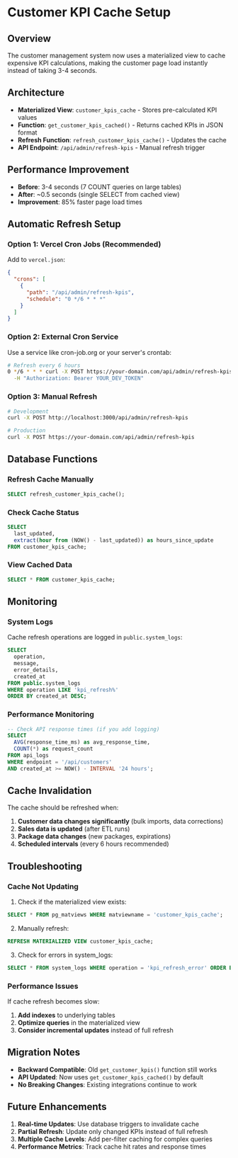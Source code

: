 # Customer KPI Cache Setup

## Overview

The customer management system now uses a materialized view to cache expensive KPI calculations, making the customer page load instantly instead of taking 3-4 seconds.

## Architecture

- **Materialized View**: `customer_kpis_cache` - Stores pre-calculated KPI values
- **Function**: `get_customer_kpis_cached()` - Returns cached KPIs in JSON format
- **Refresh Function**: `refresh_customer_kpis_cache()` - Updates the cache
- **API Endpoint**: `/api/admin/refresh-kpis` - Manual refresh trigger

## Performance Improvement

- **Before**: 3-4 seconds (7 COUNT queries on large tables)
- **After**: ~0.5 seconds (single SELECT from cached view)
- **Improvement**: 85% faster page load times

## Automatic Refresh Setup

### Option 1: Vercel Cron Jobs (Recommended)

Add to `vercel.json`:

```json
{
  "crons": [
    {
      "path": "/api/admin/refresh-kpis",
      "schedule": "0 */6 * * *"
    }
  ]
}
```

### Option 2: External Cron Service

Use a service like cron-job.org or your server's crontab:

```bash
# Refresh every 6 hours
0 */6 * * * curl -X POST https://your-domain.com/api/admin/refresh-kpis \
  -H "Authorization: Bearer YOUR_DEV_TOKEN"
```

### Option 3: Manual Refresh

```bash
# Development
curl -X POST http://localhost:3000/api/admin/refresh-kpis

# Production  
curl -X POST https://your-domain.com/api/admin/refresh-kpis
```

## Database Functions

### Refresh Cache Manually

```sql
SELECT refresh_customer_kpis_cache();
```

### Check Cache Status

```sql
SELECT 
  last_updated,
  extract(hour from (NOW() - last_updated)) as hours_since_update
FROM customer_kpis_cache;
```

### View Cached Data

```sql
SELECT * FROM customer_kpis_cache;
```

## Monitoring

### System Logs

Cache refresh operations are logged in `public.system_logs`:

```sql
SELECT 
  operation,
  message,
  error_details,
  created_at
FROM public.system_logs 
WHERE operation LIKE 'kpi_refresh%'
ORDER BY created_at DESC;
```

### Performance Monitoring

```sql
-- Check API response times (if you add logging)
SELECT 
  AVG(response_time_ms) as avg_response_time,
  COUNT(*) as request_count
FROM api_logs 
WHERE endpoint = '/api/customers' 
AND created_at >= NOW() - INTERVAL '24 hours';
```

## Cache Invalidation

The cache should be refreshed when:

1. **Customer data changes significantly** (bulk imports, data corrections)
2. **Sales data is updated** (after ETL runs)
3. **Package data changes** (new packages, expirations)
4. **Scheduled intervals** (every 6 hours recommended)

## Troubleshooting

### Cache Not Updating

1. Check if the materialized view exists:
```sql
SELECT * FROM pg_matviews WHERE matviewname = 'customer_kpis_cache';
```

2. Manually refresh:
```sql
REFRESH MATERIALIZED VIEW customer_kpis_cache;
```

3. Check for errors in system_logs:
```sql
SELECT * FROM system_logs WHERE operation = 'kpi_refresh_error' ORDER BY created_at DESC LIMIT 5;
```

### Performance Issues

If cache refresh becomes slow:

1. **Add indexes** to underlying tables
2. **Optimize queries** in the materialized view
3. **Consider incremental updates** instead of full refresh

## Migration Notes

- **Backward Compatible**: Old `get_customer_kpis()` function still works
- **API Updated**: Now uses `get_customer_kpis_cached()` by default
- **No Breaking Changes**: Existing integrations continue to work

## Future Enhancements

1. **Real-time Updates**: Use database triggers to invalidate cache
2. **Partial Refresh**: Update only changed KPIs instead of full refresh
3. **Multiple Cache Levels**: Add per-filter caching for complex queries
4. **Performance Metrics**: Track cache hit rates and response times
